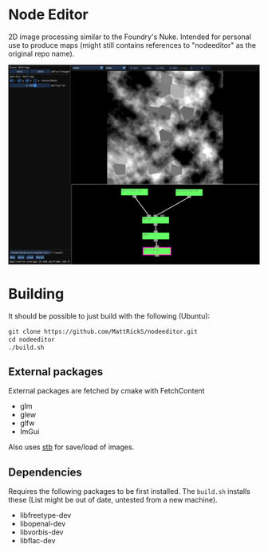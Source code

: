 # Node Editor

2D image processing similar to the Foundry's Nuke. Intended for personal use to produce maps (might still contains references to "nodeeditor" as the original repo name).

![Demo UI](docs/NodeEditor.png)

# Building

It should be possible to just build with the following (Ubuntu):
```
git clone https://github.com/MattRickS/nodeeditor.git
cd nodeeditor
./build.sh
```

## External packages
External packages are fetched by cmake with FetchContent
- glm
- glew
- glfw
- ImGui

Also uses [stb](https://github.com/nothings/stb) for save/load of images.

## Dependencies
Requires the following packages to be first installed. The `build.sh` installs these (List might be out of date, untested from a new machine).

- libfreetype-dev
- libopenal-dev
- libvorbis-dev
- libflac-dev
